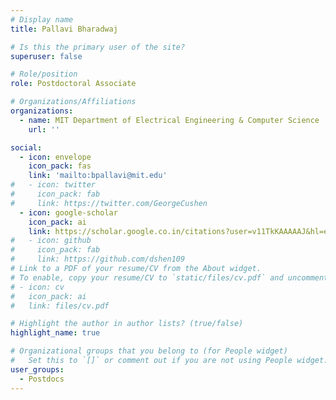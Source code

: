 ```yaml
---
# Display name
title: Pallavi Bharadwaj

# Is this the primary user of the site?
superuser: false

# Role/position
role: Postdoctoral Associate

# Organizations/Affiliations
organizations:
  - name: MIT Department of Electrical Engineering & Computer Science
    url: ''

social:
  - icon: envelope
    icon_pack: fas
    link: 'mailto:bpallavi@mit.edu'
#   - icon: twitter
#     icon_pack: fab
#     link: https://twitter.com/GeorgeCushen
  - icon: google-scholar
    icon_pack: ai
    link: https://scholar.google.co.in/citations?user=v11TkKAAAAAJ&hl=en
#   - icon: github
#     icon_pack: fab
#     link: https://github.com/dshen109
# Link to a PDF of your resume/CV from the About widget.
# To enable, copy your resume/CV to `static/files/cv.pdf` and uncomment the lines below.
# - icon: cv
#   icon_pack: ai
#   link: files/cv.pdf

# Highlight the author in author lists? (true/false)
highlight_name: true

# Organizational groups that you belong to (for People widget)
#   Set this to `[]` or comment out if you are not using People widget.
user_groups:
  - Postdocs
---
```

